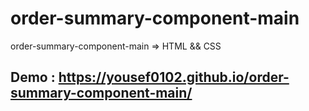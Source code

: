 # order-summary-component-main
order-summary-component-main => HTML &amp;&amp; CSS


## Demo : https://yousef0102.github.io/order-summary-component-main/
